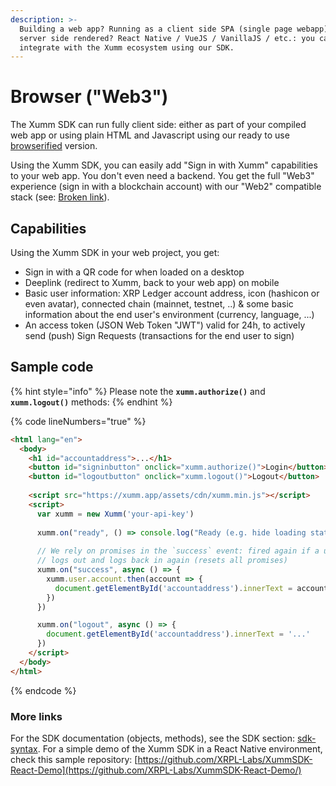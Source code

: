 ```yaml
---
description: >-
  Building a web app? Running as a client side SPA (single page webapp) or
  server side rendered? React Native / VueJS / VanillaJS / etc.: you can
  integrate with the Xumm ecosystem using our SDK.
---
```


# Browser ("Web3")

The Xumm SDK can run fully client side: either as part of your compiled web app or using plain HTML and Javascript using our ready to use [browserified](https://xumm.app/assets/cdn/xumm.min.js) version.

Using the Xumm SDK, you can easily add "Sign in with Xumm" capabilities to your web app. You don't even need a backend. You get the full "Web3" experience (sign in with a blockchain account) with our "Web2" compatible stack (see: [Broken link](broken-reference "mention")).

## Capabilities

Using the Xumm SDK in your web project, you get:

* Sign in with a QR code for when loaded on a desktop
* Deeplink (redirect to Xumm, back to your web app) on mobile
* Basic user information: XRP Ledger account address, icon (hashicon or even avatar), connected chain (mainnet, testnet, ..) & some basic information about the end user's environment (currency, language, ...)
* An access token (JSON Web Token "JWT") valid for 24h, to actively send (push) Sign Requests (transactions for the end user to sign)

## Sample code

{% hint style="info" %}
Please note the **`xumm.authorize()`** and **`xumm.logout()`** methods:
{% endhint %}

{% code lineNumbers="true" %}
```html
<html lang="en">
  <body>
    <h1 id="accountaddress">...</h1>
    <button id="signinbutton" onclick="xumm.authorize()">Login</button>
    <button id="logoutbutton" onclick="xumm.logout()">Logout</button>
        
    <script src="https://xumm.app/assets/cdn/xumm.min.js"></script>
    <script>
      var xumm = new Xumm('your-api-key')
      
      xumm.on("ready", () => console.log("Ready (e.g. hide loading state of page)"))
      
      // We rely on promises in the `success` event: fired again if a user
      // logs out and logs back in again (resets all promises)
      xumm.on("success", async () => {
        xumm.user.account.then(account => {
          document.getElementById('accountaddress').innerText = account
        })
      })

      xumm.on("logout", async () => {
        document.getElementById('accountaddress').innerText = '...'
      })
    </script>
  </body>
</html>
```
{% endcode %}

### More links

For the SDK documentation (objects, methods), see the SDK section: [sdk-syntax](../../js-ts-sdk/sdk-syntax/ "mention"). For a simple demo of the Xumm SDK in a React Native environment, check this sample repository: [https://github.com/XRPL-Labs/XummSDK-React-Demo](https://github.com/XRPL-Labs/XummSDK-React-Demo/)


